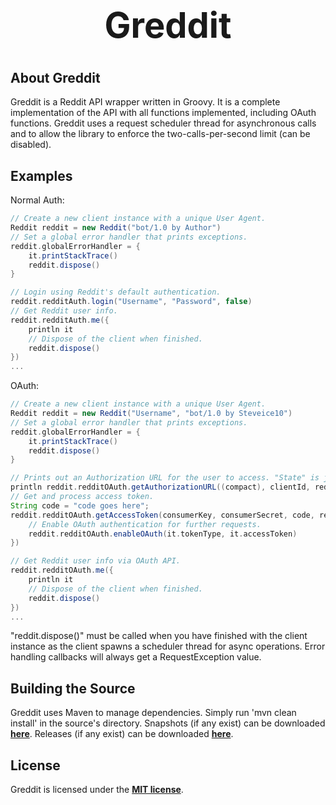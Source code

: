 <b><center><h1>Greddit</h></center></b>
==========


<b>About Greddit</b>
--------

Greddit is a Reddit API wrapper written in Groovy. It is a complete implementation of the API with all functions implemented, including OAuth functions.
Greddit uses a request scheduler thread for asynchronous calls and to allow the library to enforce the two-calls-per-second limit (can be disabled).


<b>Examples</b>
--------

Normal Auth:

```groovy
// Create a new client instance with a unique User Agent.
Reddit reddit = new Reddit("bot/1.0 by Author")
// Set a global error handler that prints exceptions.
reddit.globalErrorHandler = {
	it.printStackTrace()
	reddit.dispose()
}

// Login using Reddit's default authentication.
reddit.redditAuth.login("Username", "Password", false)
// Get Reddit user info.
reddit.redditAuth.me({
	println it
	// Dispose of the client when finished.
	reddit.dispose()
})
...
```

OAuth:

```groovy
// Create a new client instance with a unique User Agent.
Reddit reddit = new Reddit("Username", "bot/1.0 by Steveice10")
// Set a global error handler that prints exceptions.
reddit.globalErrorHandler = {
	it.printStackTrace()
	reddit.dispose()
}

// Prints out an Authorization URL for the user to access. "State" is just a random string to ensure that the response is from the right request and not forged.
println reddit.redditOAuth.getAuthorizationURL((compact), clientId, redirectUri, "dssaddadwdcd", OAuthDuration.TEMPORARY, [OAuthScope.IDENTITY])
// Get and process access token.
String code = "code goes here";
reddit.redditOAuth.getAccessToken(consumerKey, consumerSecret, code, redirectUri, {
    // Enable OAuth authentication for further requests.
    reddit.redditOAuth.enableOAuth(it.tokenType, it.accessToken)
})

// Get Reddit user info via OAuth API.
reddit.redditOAuth.me({
	println it
	// Dispose of the client when finished.
	reddit.dispose()
})
...
```

"reddit.dispose()" must be called when you have finished with the client instance as the client spawns a scheduler thread for async operations.
Error handling callbacks will always get a RequestException value.


<b>Building the Source</b>
--------

Greddit uses Maven to manage dependencies. Simply run 'mvn clean install' in the source's directory.
Snapshots (if any exist) can be downloaded <b>[here](http://repo.spacehq.org/content/repositories/snapshots/org/spacehq/greddit)</b>.
Releases (if any exist) can be downloaded <b>[here](http://repo.spacehq.org/content/repositories/release/org/spacehq/greddit)</b>.


<b>License</b>
---------

Greddit is licensed under the <b>[MIT license](http://www.opensource.org/licenses/mit-license.html)</b>.
